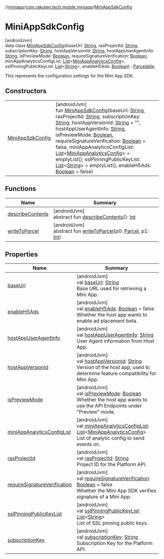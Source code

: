 //[miniapp](../../../index.md)/[com.rakuten.tech.mobile.miniapp](../index.md)/[MiniAppSdkConfig](index.md)

# MiniAppSdkConfig

[androidJvm]\
data class [MiniAppSdkConfig](index.md)(baseUrl: [String](https://kotlinlang.org/api/latest/jvm/stdlib/kotlin/-string/index.html), rasProjectId: [String](https://kotlinlang.org/api/latest/jvm/stdlib/kotlin/-string/index.html), subscriptionKey: [String](https://kotlinlang.org/api/latest/jvm/stdlib/kotlin/-string/index.html), hostAppVersionId: [String](https://kotlinlang.org/api/latest/jvm/stdlib/kotlin/-string/index.html), hostAppUserAgentInfo: [String](https://kotlinlang.org/api/latest/jvm/stdlib/kotlin/-string/index.html), isPreviewMode: [Boolean](https://kotlinlang.org/api/latest/jvm/stdlib/kotlin/-boolean/index.html), requireSignatureVerification: [Boolean](https://kotlinlang.org/api/latest/jvm/stdlib/kotlin/-boolean/index.html), miniAppAnalyticsConfigList: [List](https://kotlinlang.org/api/latest/jvm/stdlib/kotlin.collections/-list/index.html)&lt;[MiniAppAnalyticsConfig](../../com.rakuten.tech.mobile.miniapp.analytics/-mini-app-analytics-config/index.md)&gt;, sslPinningPublicKeyList: [List](https://kotlinlang.org/api/latest/jvm/stdlib/kotlin.collections/-list/index.html)&lt;[String](https://kotlinlang.org/api/latest/jvm/stdlib/kotlin/-string/index.html)&gt;, enableH5Ads: [Boolean](https://kotlinlang.org/api/latest/jvm/stdlib/kotlin/-boolean/index.html)) : [Parcelable](https://developer.android.com/reference/kotlin/android/os/Parcelable.html)

This represents the configuration settings for the Mini App SDK.

## Constructors

| | |
|---|---|
| [MiniAppSdkConfig](-mini-app-sdk-config.md) | [androidJvm]<br>fun [MiniAppSdkConfig](-mini-app-sdk-config.md)(baseUrl: [String](https://kotlinlang.org/api/latest/jvm/stdlib/kotlin/-string/index.html), rasProjectId: [String](https://kotlinlang.org/api/latest/jvm/stdlib/kotlin/-string/index.html), subscriptionKey: [String](https://kotlinlang.org/api/latest/jvm/stdlib/kotlin/-string/index.html), hostAppVersionId: [String](https://kotlinlang.org/api/latest/jvm/stdlib/kotlin/-string/index.html) = "", hostAppUserAgentInfo: [String](https://kotlinlang.org/api/latest/jvm/stdlib/kotlin/-string/index.html), isPreviewMode: [Boolean](https://kotlinlang.org/api/latest/jvm/stdlib/kotlin/-boolean/index.html), requireSignatureVerification: [Boolean](https://kotlinlang.org/api/latest/jvm/stdlib/kotlin/-boolean/index.html) = false, miniAppAnalyticsConfigList: [List](https://kotlinlang.org/api/latest/jvm/stdlib/kotlin.collections/-list/index.html)&lt;[MiniAppAnalyticsConfig](../../com.rakuten.tech.mobile.miniapp.analytics/-mini-app-analytics-config/index.md)&gt; = emptyList(), sslPinningPublicKeyList: [List](https://kotlinlang.org/api/latest/jvm/stdlib/kotlin.collections/-list/index.html)&lt;[String](https://kotlinlang.org/api/latest/jvm/stdlib/kotlin/-string/index.html)&gt; = emptyList(), enableH5Ads: [Boolean](https://kotlinlang.org/api/latest/jvm/stdlib/kotlin/-boolean/index.html) = false) |

## Functions

| Name | Summary |
|---|---|
| [describeContents](../../com.rakuten.tech.mobile.miniapp.analytics/-mini-app-analytics-config/index.md#-1578325224%2FFunctions%2F1451286739) | [androidJvm]<br>abstract fun [describeContents](../../com.rakuten.tech.mobile.miniapp.analytics/-mini-app-analytics-config/index.md#-1578325224%2FFunctions%2F1451286739)(): [Int](https://kotlinlang.org/api/latest/jvm/stdlib/kotlin/-int/index.html) |
| [writeToParcel](../../com.rakuten.tech.mobile.miniapp.analytics/-mini-app-analytics-config/index.md#-1754457655%2FFunctions%2F1451286739) | [androidJvm]<br>abstract fun [writeToParcel](../../com.rakuten.tech.mobile.miniapp.analytics/-mini-app-analytics-config/index.md#-1754457655%2FFunctions%2F1451286739)(p0: [Parcel](https://developer.android.com/reference/kotlin/android/os/Parcel.html), p1: [Int](https://kotlinlang.org/api/latest/jvm/stdlib/kotlin/-int/index.html)) |

## Properties

| Name | Summary |
|---|---|
| [baseUrl](base-url.md) | [androidJvm]<br>val [baseUrl](base-url.md): [String](https://kotlinlang.org/api/latest/jvm/stdlib/kotlin/-string/index.html)<br>Base URL used for retrieving a Mini App. |
| [enableH5Ads](enable-h5-ads.md) | [androidJvm]<br>val [enableH5Ads](enable-h5-ads.md): [Boolean](https://kotlinlang.org/api/latest/jvm/stdlib/kotlin/-boolean/index.html) = false<br>Whether the host app wants to enable ad placement beta. |
| [hostAppUserAgentInfo](host-app-user-agent-info.md) | [androidJvm]<br>val [hostAppUserAgentInfo](host-app-user-agent-info.md): [String](https://kotlinlang.org/api/latest/jvm/stdlib/kotlin/-string/index.html)<br>User Agent information from Host App. |
| [hostAppVersionId](host-app-version-id.md) | [androidJvm]<br>val [hostAppVersionId](host-app-version-id.md): [String](https://kotlinlang.org/api/latest/jvm/stdlib/kotlin/-string/index.html)<br>Version of the host app, used to determine feature compatibility for Mini App. |
| [isPreviewMode](is-preview-mode.md) | [androidJvm]<br>val [isPreviewMode](is-preview-mode.md): [Boolean](https://kotlinlang.org/api/latest/jvm/stdlib/kotlin/-boolean/index.html)<br>Whether the host app wants to use the API Endpoints under "Preview" mode. |
| [miniAppAnalyticsConfigList](mini-app-analytics-config-list.md) | [androidJvm]<br>val [miniAppAnalyticsConfigList](mini-app-analytics-config-list.md): [List](https://kotlinlang.org/api/latest/jvm/stdlib/kotlin.collections/-list/index.html)&lt;[MiniAppAnalyticsConfig](../../com.rakuten.tech.mobile.miniapp.analytics/-mini-app-analytics-config/index.md)&gt;<br>List of analytic config to send events on. |
| [rasProjectId](ras-project-id.md) | [androidJvm]<br>val [rasProjectId](ras-project-id.md): [String](https://kotlinlang.org/api/latest/jvm/stdlib/kotlin/-string/index.html)<br>Project ID for the Platform API. |
| [requireSignatureVerification](require-signature-verification.md) | [androidJvm]<br>val [requireSignatureVerification](require-signature-verification.md): [Boolean](https://kotlinlang.org/api/latest/jvm/stdlib/kotlin/-boolean/index.html) = false<br>Whether the Mini App SDK verifies signature of a Mini App. |
| [sslPinningPublicKeyList](ssl-pinning-public-key-list.md) | [androidJvm]<br>val [sslPinningPublicKeyList](ssl-pinning-public-key-list.md): [List](https://kotlinlang.org/api/latest/jvm/stdlib/kotlin.collections/-list/index.html)&lt;[String](https://kotlinlang.org/api/latest/jvm/stdlib/kotlin/-string/index.html)&gt;<br>List of SSL pinning public keys. |
| [subscriptionKey](subscription-key.md) | [androidJvm]<br>val [subscriptionKey](subscription-key.md): [String](https://kotlinlang.org/api/latest/jvm/stdlib/kotlin/-string/index.html)<br>Subscription Key for the Platform API. |
